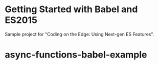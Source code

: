 Getting Started with Babel and ES2015
=====================================
Sample project for "Coding on the Edge: Using Next-gen ES Features".
# async-functions-babel-example
